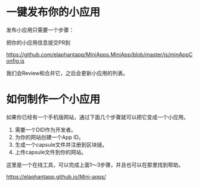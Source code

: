 # 一键发布你的小应用

发布小应用只需要一个步骤： 

把你的小应用信息提交PR到

https://github.com/elaphantapp/MiniApps.MiniApp/blob/master/js/minAppConfig.js

我们会Review和合并它，之后会更新小应用的列表。

# 如何制作一个小应用

如果你已经有一个手机版网站，通过下面几个步骤就可以把它变成一个小应用。

1. 需要一个DID作为开发者。
2. 为你的网站创建一个App ID。
3. 生成一个capsule文件并注册到区块链。
4. 上传capsule文件到你的网站。

这里是一个在线工具，可以完成上面1～3步骤，并且也可以在那里找到帮助。

https://elaphantapp.github.io/Mini-apps/
